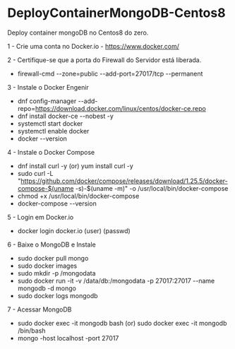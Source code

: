 # DeployContainerMongoDB-Centos8
Deploy container mongoDB no Centos8 do zero.

1 - Crie uma conta no Docker.io - https://www.docker.com/

2 - Certifique-se que a porta do Firewall do Servidor está liberada.
- firewall-cmd --zone=public --add-port=27017/tcp --permanent

3 - Instale o Docker Engenir
- dnf config-manager --add-repo=https://download.docker.com/linux/centos/docker-ce.repo
- dnf install docker-ce --nobest -y
- systemctl start docker
- systemctl enable docker
- docker --version

4 - Instale o Docker Compose
- dnf install curl -y  (or) yum install curl -y
- sudo curl -L "https://github.com/docker/compose/releases/download/1.25.5/docker-compose-$(uname -s)-$(uname -m)" -o /usr/local/bin/docker-compose
- chmod +x /usr/local/bin/docker-compose
- docker-compose --version

5 - Login em Docker.io
- docker login docker.io
(user)
(passwd)

6 - Baixe o MongoDB e Instale
- sudo docker pull mongo
- sudo docker images
- sudo mkdir -p /mongodata
- sudo docker run -it -v /data/db:/mongodata -p 27017:27017 --name mongodb -d mongo
- sudo docker logs mongodb

7 - Acessar MongoDB
- sudo docker exec -it mongodb bash (or) sudo docker exec -it mongodb /bin/bash
- mongo -host localhost -port 27017
